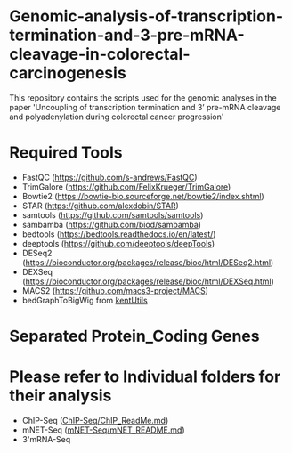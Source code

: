 # Genomic-analysis-of-transcription-termination-and-3-pre-mRNA-cleavage-in-colorectal-carcinogenesis
This repository contains the scripts used for the genomic analyses in the paper 'Uncoupling of transcription termination and 3’ pre-mRNA cleavage and polyadenylation during colorectal cancer progression'

# Required Tools
  - FastQC (https://github.com/s-andrews/FastQC)
  - TrimGalore (https://github.com/FelixKrueger/TrimGalore)
  - Bowtie2 (https://bowtie-bio.sourceforge.net/bowtie2/index.shtml)
  - STAR (https://github.com/alexdobin/STAR)
  - samtools (https://github.com/samtools/samtools)
  - sambamba (https://github.com/biod/sambamba)
  - bedtools (https://bedtools.readthedocs.io/en/latest/)
  - deeptools (https://github.com/deeptools/deepTools)
  - DESeq2 (https://bioconductor.org/packages/release/bioc/html/DESeq2.html)
  - DEXSeq (https://bioconductor.org/packages/release/bioc/html/DEXSeq.html)
  - MACS2 (https://github.com/macs3-project/MACS)
  - bedGraphToBigWig from [kentUtils](https://github.com/ENCODE-DCC/kentUtils)

# Separated Protein_Coding Genes

# Please refer to Individual folders for their analysis
  - ChIP-Seq ([ChIP-Seq/ChIP_ReadMe.md](https://github.com/STOP-lab/Genomic-analysis-of-transcription-termination-and-3-pre-mRNA-cleavage-in-colorectal-carcinogenesis/blob/main/ChIP-Seq/ChIP_ReadMe.md))
  - mNET-Seq ([mNET-Seq/mNET_README.md](https://github.com/STOP-lab/Genomic-analysis-of-transcription-termination-and-3-pre-mRNA-cleavage-in-colorectal-carcinogenesis/blob/main/mNET-Seq/mNET_README.md))
  - 3'mRNA-Seq
